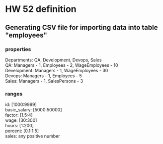# HW 52 definition
## Generating CSV file for importing data into table "employees"
### properties
Departments: QA, Development, Devops, Sales <br>
QA: Managers - 1, Employees - 2, WageEmployees - 10<br>
Development: Managers - 1, WageEmployees - 30<br>
Devops: Managers - 1, Employees - 5<br>
Sales: Managers - 1, SalesPersons - 3
### ranges
id: [1000:9999]<br>
basic_salary: [5000:50000]<br>
factor: [1.5:4] <br>
wage: [30:300] <br>
hours: [1:200] <br>
percent: [0.1:1.5]<br>
sales: any positive number